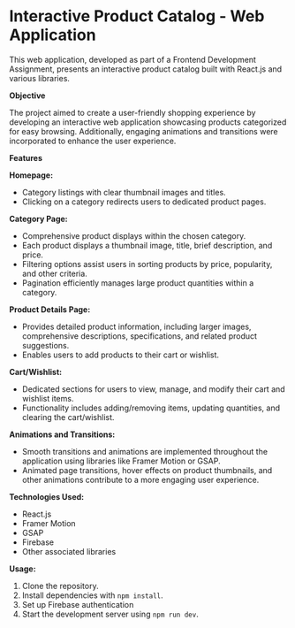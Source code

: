 # Interactive Product Catalog - Web Application

This web application, developed as part of a Frontend Development Assignment, presents an interactive product catalog built with React.js and various libraries.

**Objective**

The project aimed to create a user-friendly shopping experience by developing an interactive web application showcasing products categorized for easy browsing. Additionally, engaging animations and transitions were incorporated to enhance the user experience.

**Features**

**Homepage:**

- Category listings with clear thumbnail images and titles.
- Clicking on a category redirects users to dedicated product pages.

**Category Page:**

- Comprehensive product displays within the chosen category.
- Each product displays a thumbnail image, title, brief description, and price.
- Filtering options assist users in sorting products by price, popularity, and other criteria.
- Pagination efficiently manages large product quantities within a category.

**Product Details Page:**

- Provides detailed product information, including larger images, comprehensive descriptions, specifications, and related product suggestions.
- Enables users to add products to their cart or wishlist.

**Cart/Wishlist:**

- Dedicated sections for users to view, manage, and modify their cart and wishlist items.
- Functionality includes adding/removing items, updating quantities, and clearing the cart/wishlist.

**Animations and Transitions:**

- Smooth transitions and animations are implemented throughout the application using libraries like Framer Motion or GSAP.
- Animated page transitions, hover effects on product thumbnails, and other animations contribute to a more engaging user experience.

**Technologies Used:**

- React.js
- Framer Motion
- GSAP
- Firebase
- Other associated libraries

**Usage:**

1. Clone the repository.
2. Install dependencies with `npm install`.
3. Set up Firebase authentication
4. Start the development server using `npm run dev`.
